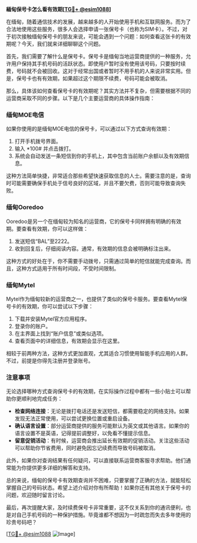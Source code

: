 **緬甸保号卡怎么看有效期[[TG💪+ @esim1088](https://t.me/s/esim1088)]**

在缅甸，随着通信技术的发展，越来越多的人开始使用手机和互联网服务。而为了合法地使用这些服务，很多人会选择申请一张保号卡（也称为SIM卡）。不过，对于初次接触缅甸保号卡的朋友来说，可能会遇到一个问题：如何查看这张卡的有效期呢？今天，我们就来详细聊聊这个问题。

首先，我们需要了解什么是保号卡。保号卡是缅甸当地运营商提供的一种服务，允许用户保持其手机号码的活跃状态。即使用户暂时没有使用该号码，只要按时续费，号码就不会被回收。这对于经常出国或者暂时不用手机的人来说非常实用。但是，保号卡也有有效期，如果超过这个期限不续费，号码可能会被取消。

那么，具体该如何查看保号卡的有效期呢？其实方法并不复杂，但需要根据不同的运营商采取不同的步骤。以下是几个主要运营商的具体操作指南：

### 缅甸MOE电信

如果你使用的是缅甸MOE电信的保号卡，可以通过以下方式查询有效期：

1. 打开手机拨号界面。
2. 输入 *100# 并点击拨打。
3. 系统会自动发送一条短信到你的手机上，其中包含当前账户余额以及有效期信息。

这种方法简单快捷，非常适合那些希望快速获取信息的人士。需要注意的是，查询时可能需要确保手机处于信号良好的区域，并且不要欠费，否则可能导致查询失败。

### 缅甸Ooredoo

Ooredoo是另一个在缅甸较为知名的运营商，它的保号卡同样拥有明确的有效期。要查看有效期，你可以这样做：

1. 发送短信“BAL”至2222。
2. 收到回复后，仔细阅读内容。通常，有效期的信息会被明确标注出来。

这种方式的好处在于，你不需要手动拨号，只需通过简单的短信就能完成查询。而且，这种方式适用于所有时间段，不受时间限制。

### 缅甸Mytel

Mytel作为缅甸较新的运营商之一，也提供了类似的保号卡服务。要查看Mytel保号卡的有效期，你可以尝试以下步骤：

1. 下载并安装Mytel官方应用程序。
2. 登录你的账户。
3. 在主界面上找到“账户信息”或类似选项。
4. 查看页面中的详细信息，有效期会显示在这里。

相较于前两种方法，这种方式更加直观，尤其适合习惯使用智能手机应用的人群。不过，前提是你得先注册并登录账号。

### 注意事项

无论选择哪种方式查询保号卡的有效期，在实际操作过程中都有一些小贴士可以帮助你更顺利地完成任务：

- **检查网络连接**：无论是拨打电话还是发送短信，都需要稳定的网络支持。如果发现无法正常使用，可以尝试更换位置或重启设备。
- **确认语言设置**：部分运营商提供的服务可能默认为英文或其他语言。如果你的语言设置不是英语，记得提前调整好，以免看不懂提示信息。
- **留意促销活动**：有时候，运营商会推出延长有效期的促销活动。关注这些活动可以帮助你节省费用，同时避免因忘记续费而导致号码被取消。

此外，如果你对查询结果有任何疑问，可以直接联系运营商客服寻求帮助。他们通常能为你提供更多详细的解答和支持。

总的来说，缅甸的保号卡有效期查询并不困难，只要掌握了正确的方法，就能轻松掌握自己的号码状态。希望上述介绍对你有所帮助！如果你还有其他关于保号卡的问题，欢迎随时留言讨论。

最后，再次提醒大家，及时续费保号卡非常重要，这不仅关系到你的通讯便利，也是对自己手机号码的一种保护措施。毕竟谁都不想因为一时疏忽而失去多年使用的珍贵号码吧？

[[TG💪+ @esim1088](https://t.me/s/esim1088) ![Image](https://i.postimg.cc/4NQfJmqS/Snipaste-2025-05-13-00-14-12.png)]